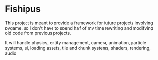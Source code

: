# Fishipus
This project is meant to provide a framework for future projects involving pygame, so I don't have to spend half of my time rewriting and modifying old code from previous projects. 

It will handle physics, entity management, camera, animation, particle systems, ui, loading assets, tile and chunk systems, shaders, rendering, audio

